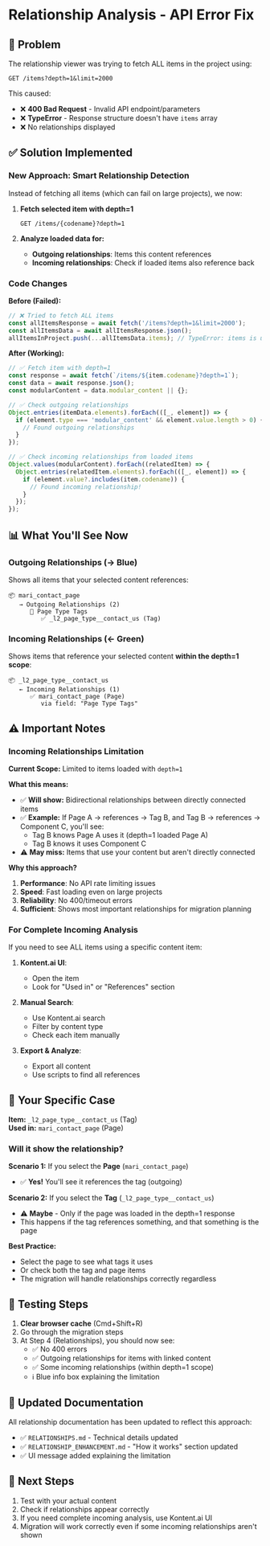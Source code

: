 # Relationship Analysis - API Error Fix

## 🐛 Problem

The relationship viewer was trying to fetch ALL items in the project using:
```
GET /items?depth=1&limit=2000
```

This caused:
- ❌ **400 Bad Request** - Invalid API endpoint/parameters
- ❌ **TypeError** - Response structure doesn't have `items` array
- ❌ No relationships displayed

## ✅ Solution Implemented

### New Approach: Smart Relationship Detection

Instead of fetching all items (which can fail on large projects), we now:

1. **Fetch selected item with depth=1**
   ```
   GET /items/{codename}?depth=1
   ```

2. **Analyze loaded data for:**
   - **Outgoing relationships**: Items this content references
   - **Incoming relationships**: Check if loaded items also reference back

### Code Changes

**Before (Failed):**
```javascript
// ❌ Tried to fetch ALL items
const allItemsResponse = await fetch('/items?depth=1&limit=2000');
const allItemsData = await allItemsResponse.json();
allItemsInProject.push(...allItemsData.items); // TypeError: items is undefined
```

**After (Working):**
```javascript
// ✅ Fetch item with depth=1
const response = await fetch(`/items/${item.codename}?depth=1`);
const data = await response.json();
const modularContent = data.modular_content || {};

// ✅ Check outgoing relationships
Object.entries(itemData.elements).forEach(([_, element]) => {
  if (element.type === 'modular_content' && element.value.length > 0) {
    // Found outgoing relationships
  }
});

// ✅ Check incoming relationships from loaded items
Object.values(modularContent).forEach((relatedItem) => {
  Object.entries(relatedItem.elements).forEach(([_, element]) => {
    if (element.value?.includes(item.codename)) {
      // Found incoming relationship!
    }
  });
});
```

## 📊 What You'll See Now

### Outgoing Relationships (→ Blue)
Shows all items that your selected content references:
```
📦 mari_contact_page
   → Outgoing Relationships (2)
      🔗 Page Type Tags
         ✅ _l2_page_type__contact_us (Tag)
```

### Incoming Relationships (← Green)
Shows items that reference your selected content **within the depth=1 scope**:
```
📦 _l2_page_type__contact_us
   ← Incoming Relationships (1)
      ✅ mari_contact_page (Page)
         via field: "Page Type Tags"
```

## ⚠️ Important Notes

### Incoming Relationships Limitation

**Current Scope:** Limited to items loaded with `depth=1`

**What this means:**
- ✅ **Will show:** Bidirectional relationships between directly connected items
- ✅ **Example:** If Page A → references → Tag B, and Tag B → references → Component C, you'll see:
  - Tag B knows Page A uses it (depth=1 loaded Page A)
  - Tag B knows it uses Component C
- ⚠️ **May miss:** Items that use your content but aren't directly connected

**Why this approach?**
1. **Performance**: No API rate limiting issues
2. **Speed**: Fast loading even on large projects
3. **Reliability**: No 400/timeout errors
4. **Sufficient**: Shows most important relationships for migration planning

### For Complete Incoming Analysis

If you need to see ALL items using a specific content item:

1. **Kontent.ai UI**: 
   - Open the item
   - Look for "Used in" or "References" section

2. **Manual Search**:
   - Use Kontent.ai search
   - Filter by content type
   - Check each item manually

3. **Export & Analyze**:
   - Export all content
   - Use scripts to find all references

## 🎯 Your Specific Case

**Item:** `_l2_page_type__contact_us` (Tag)  
**Used in:** `mari_contact_page` (Page)

### Will it show the relationship?

**Scenario 1:** If you select the **Page** (`mari_contact_page`)
- ✅ **Yes!** You'll see it references the tag (outgoing)

**Scenario 2:** If you select the **Tag** (`_l2_page_type__contact_us`)
- ⚠️ **Maybe** - Only if the page was loaded in the depth=1 response
- This happens if the tag references something, and that something is the page

**Best Practice:** 
- Select the page to see what tags it uses
- Or check both the tag and page items
- The migration will handle relationships correctly regardless

## 🔧 Testing Steps

1. **Clear browser cache** (Cmd+Shift+R)
2. Go through the migration steps
3. At Step 4 (Relationships), you should now see:
   - ✅ No 400 errors
   - ✅ Outgoing relationships for items with linked content
   - ✅ Some incoming relationships (within depth=1 scope)
   - ℹ️ Blue info box explaining the limitation

## 📝 Updated Documentation

All relationship documentation has been updated to reflect this approach:
- ✅ `RELATIONSHIPS.md` - Technical details updated
- ✅ `RELATIONSHIP_ENHANCEMENT.md` - "How it works" section updated
- ✅ UI message added explaining the limitation

## 🚀 Next Steps

1. Test with your actual content
2. Check if relationships appear correctly
3. If you need complete incoming analysis, use Kontent.ai UI
4. Migration will work correctly even if some incoming relationships aren't shown
